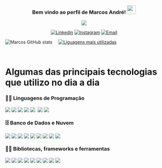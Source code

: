 <h3 align="center">
  Bem vindo ao perfil de Marcos André!
  <img src="https://media.giphy.com/media/hvRJCLFzcasrR4ia7z/giphy.gif" width="28">
</h3>

<p align="center">
  <a href="https://github.com/DenverCoder1/readme-typing-svg"><img src="https://readme-typing-svg.herokuapp.com?lines=✨+Em+algum+lugar;💻+Algo+incrível+está+esperando;🚀+Para+ser+descoberto&center=true&color=b18ae9&width=380&height=45"></a>
</p>

<p align="center">
  <a href="https://www.linkedin.com/in/marcos-melo-94609b1b6/"><img alt="Linkedin" title="Linkedin" src="https://img.shields.io/badge/linkedin-b18ae9.svg?style=for-the-badge&logo=linkedin&logoColor=white"/></a>
  <a href="https://www.instagram.com/marcosart_baybay/"><img alt="Instagram" title="Instagram" src="https://img.shields.io/badge/Instagram-ed72b6.svg?style=for-the-badge&logo=instagram&logoColor=white"/></a>
    <a href="mailto:andremarocs967@gmail.com"><img alt="Email" title="Email" src="https://img.shields.io/badge/Email-4de874?style=for-the-badge&logo=gmail&logoColor=white"/></a>
</p>

![Marcos GitHub stats](https://github-readme-stats.vercel.app/api?username=Marcos-afk&show_icons=true&theme=dracula) &nbsp; &nbsp;     [![Liguagens mais utilizadas](https://github-readme-stats.vercel.app/api/top-langs/?username=Marcos-afk&layout=demo&theme=dracula)](https://github.com/anuraghazra/github-readme-stats)

<div style="display : inline_block"><br/>
  <h1>Algumas das principais tecnologias que utilizo no dia a dia</h1>
  <h3>👨‍💻 Linguagens de Programação</h3>
   <img align="center" src="https://img.shields.io/badge/JavaScript-F7DF1E?style=for-the-badge&logo=javascript&logoColor=black"/>
   <img align="center" src="https://img.shields.io/badge/TypeScript-007ACC?style=for-the-badge&logo=typescript&logoColor=white"/>
   <img align="center" src="https://img.shields.io/badge/Node.js-43853D?style=for-the-badge&logo=node.js&logoColor=white"/>
   <img align="center" src="https://img.shields.io/badge/C-00599C?style=for-the-badge&logo=c&logoColor=white"/>
   <img align="center" src="https://img.shields.io/badge/C%23-239120?style=for-the-badge&logo=c-sharp&logoColor=white"/>
   <img align="center" src"https://img.shields.io/badge/Python-3776AB?style=for-the-badge&logo=python&logoColor=white"/>
   <img align="center" src="https://img.shields.io/badge/Java-ED8B00?style=for-the-badge&logo=java&logoColor=white"/>
   <img align="center" src="https://img.shields.io/badge/python-3670A0?style=for-the-badge&logo=python&logoColor=ffdd54"/>
  
  <h3>🗄️ Banco de Dados e Nuvem</h3>
   <img align="center" src="https://img.shields.io/badge/MySQL-00000F?style=for-the-badge&logo=mysql&logoColor=white"/>
   <img align="center" src="https://img.shields.io/badge/PostgreSQL-316192?style=for-the-badge&logo=postgresql&logoColor=white"/>
   <img align="center" src="https://img.shields.io/badge/MongoDB-4EA94B?style=for-the-badge&logo=mongodb&logoColor=white"/>
   <img align="center" src="https://img.shields.io/badge/SQLite-07405E?style=for-the-badge&logo=sqlite&logoColor=white"/>
   <img align="center" src="https://img.shields.io/badge/Microsoft%20SQL%20Sever-CC2927?style=for-the-badge&logo=microsoft%20sql%20server&logoColor=white"/>
   <img align="center" src="https://img.shields.io/badge/Heroku-430098?style=for-the-badge&logo=heroku&logoColor=white"/>
   <img align="center" src="https://img.shields.io/badge/Amazon_AWS-232F3E?style=for-the-badge&logo=amazon-aws&logoColor=whit"/>
   <img align="center" src="https://img.shields.io/badge/vercel-%23000000.svg?style=for-the-badge&logo=vercel&logoColor=white"/>
   <img align="center" src="https://img.shields.io/badge/DigitalOcean-%230167ff.svg?style=for-the-badge&logo=digitalOcean&logoColor=white"/>
  
  <h3>👨‍💻 Bibliotecas, frameworks e ferramentas </h3>
    <img align="center" src="https://img.shields.io/badge/CSS-239120?&style=for-the-badge&logo=css3&logoColor=white"/>
    <img align="center" src="https://img.shields.io/badge/.NET-5C2D91?style=for-the-badge&logo=.net&logoColor=white"/>
    <img align="center" src="https://img.shields.io/badge/HTML5-E34F26?style=for-the-badge&logo=html5&logoColor=white"/>
    <img align="center" src="https://img.shields.io/badge/Express.js-404D59?style=for-the-badge"/>
    <img align="center" src="https://img.shields.io/badge/React-20232A?style=for-the-badge&logo=react&logoColor=61DAFB"/>
    <img align="center" src="https://img.shields.io/badge/Bootstrap-563D7C?style=for-the-badge&logo=bootstrap&logoColor=whit"/>
    <img align="center" src="https://img.shields.io/badge/Material--UI-0081CB?style=for-the-badge&logo=material-ui&logoColor=white"/>
    <img align="center" src="https://img.shields.io/badge/Redux-593D88?style=for-the-badge&logo=redux&logoColor=white"/>
    <img align="center" src="https://img.shields.io/badge/JWT-black?style=for-the-badge&logo=JSON%20web%20tokens"/>
    
  
</div><br/>


